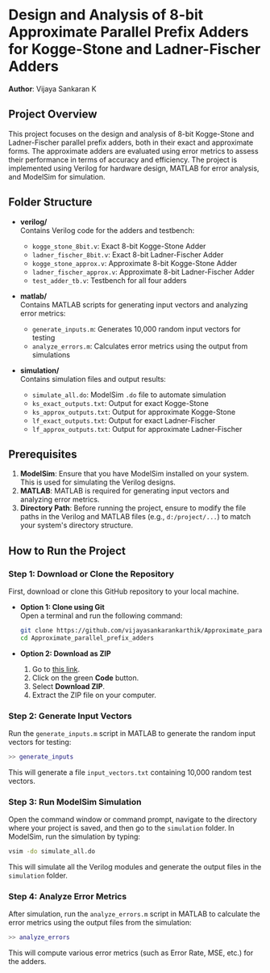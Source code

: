 # Design and Analysis of 8-bit Approximate Parallel Prefix Adders for Kogge-Stone and Ladner-Fischer Adders

**Author**: Vijaya Sankaran K

## Project Overview
This project focuses on the design and analysis of 8-bit Kogge-Stone and Ladner-Fischer parallel prefix adders, both in their exact and approximate forms. The approximate adders are evaluated using error metrics to assess their performance in terms of accuracy and efficiency. The project is implemented using Verilog for hardware design, MATLAB for error analysis, and ModelSim for simulation.

## Folder Structure

- **verilog/**  
  Contains Verilog code for the adders and testbench:
  - `kogge_stone_8bit.v`: Exact 8-bit Kogge-Stone Adder  
  - `ladner_fischer_8bit.v`: Exact 8-bit Ladner-Fischer Adder  
  - `kogge_stone_approx.v`: Approximate 8-bit Kogge-Stone Adder  
  - `ladner_fischer_approx.v`: Approximate 8-bit Ladner-Fischer Adder  
  - `test_adder_tb.v`: Testbench for all four adders  

- **matlab/**  
  Contains MATLAB scripts for generating input vectors and analyzing error metrics:
  - `generate_inputs.m`: Generates 10,000 random input vectors for testing  
  - `analyze_errors.m`: Calculates error metrics using the output from simulations  

- **simulation/**  
  Contains simulation files and output results:
  - `simulate_all.do`: ModelSim `.do` file to automate simulation  
  - `ks_exact_outputs.txt`: Output for exact Kogge-Stone  
  - `ks_approx_outputs.txt`: Output for approximate Kogge-Stone  
  - `lf_exact_outputs.txt`: Output for exact Ladner-Fischer  
  - `lf_approx_outputs.txt`: Output for approximate Ladner-Fischer  

## Prerequisites

1. **ModelSim**: Ensure that you have ModelSim installed on your system. This is used for simulating the Verilog designs.
2. **MATLAB**: MATLAB is required for generating input vectors and analyzing error metrics.
3. **Directory Path**: Before running the project, ensure to modify the file paths in the Verilog and MATLAB files (e.g., `d:/project/...`) to match your system's directory structure.

## How to Run the Project

### Step 1: Download or Clone the Repository

First, download or clone this GitHub repository to your local machine.

- **Option 1: Clone using Git**  
  Open a terminal and run the following command:
  ```bash
  git clone https://github.com/vijayasankarankarthik/Approximate_parallel_prefix_adders.git
  cd Approximate_parallel_prefix_adders
  ```

- **Option 2: Download as ZIP**  
  1. Go to [this link](https://github.com/vijayasankarankarthik/Approximate_parallel_prefix_adders).
  2. Click on the green **Code** button.
  3. Select **Download ZIP**.
  4. Extract the ZIP file on your computer.

### Step 2: Generate Input Vectors

Run the `generate_inputs.m` script in MATLAB to generate the random input vectors for testing:

```matlab
>> generate_inputs
```

This will generate a file `input_vectors.txt` containing 10,000 random test vectors.

### Step 3: Run ModelSim Simulation

Open the command window or command prompt, navigate to the directory where your project is saved, and then go to the `simulation` folder. In ModelSim, run the simulation by typing:

```bash
vsim -do simulate_all.do
```

This will simulate all the Verilog modules and generate the output files in the `simulation` folder.

### Step 4: Analyze Error Metrics

After simulation, run the `analyze_errors.m` script in MATLAB to calculate the error metrics using the output files from the simulation:

```matlab
>> analyze_errors
```

This will compute various error metrics (such as Error Rate, MSE, etc.) for the adders.
